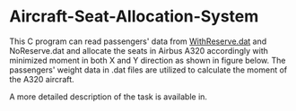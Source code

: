 # Aircraft-Seat-Allocation-System

This C program can read passengers' data from [WithReserve.dat](/WithReserve.dat/) and NoReserve.dat and allocate the seats in Airbus A320 accordingly with minimized moment in both X and Y direction as shown in figure below. The passengers' weight data in .dat files are utilized to calculate the moment of the A320 aircraft.

A more detailed description of the task is available in. 